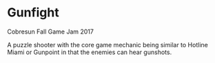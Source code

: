 # Gunfight
Cobresun Fall Game Jam 2017

A puzzle shooter with the core game mechanic being similar to Hotline Miami or Gunpoint in that the enemies can hear gunshots.
